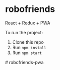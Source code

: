 # robofriends
React + Redux + PWA 

To run the project:

1. Clone this repo
2. Run `npm install`
3. Run `npm start`

#   r o b o f r i e n d s - p w a  
 